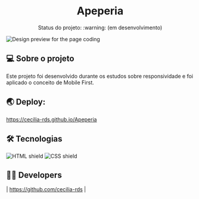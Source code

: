 
<h1 align="center">Apeperia</h1>

<p align="center"> 
 Status do projeto: :warning: (em desenvolvimento)
</p>


![Design preview for the page coding](../img/preview.PNG)


## 💻 Sobre o projeto

Este projeto foi desenvolvido durante os estudos sobre responsividade e foi aplicado o conceito de Mobile First.


## 🌏 Deploy:

https://cecilia-rds.github.io/Apeperia



## 🛠 Tecnologias


<img src="https://img.shields.io/badge/HTML5-E34F26?style=for-the-badge&logo=html5&logoColor=white" alt="HTML shield"> <img src="https://img.shields.io/badge/CSS3-1572B6?style=for-the-badge&logo=css3&logoColor=white" alt="CSS shield"> 

## 👩‍💻 Developers

| https://github.com/cecilia-rds |


